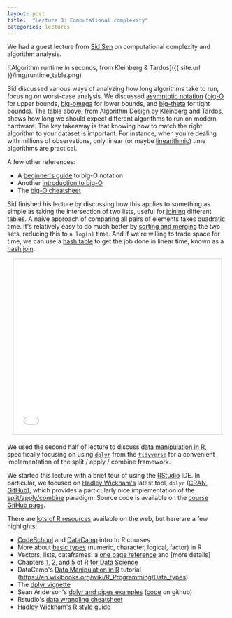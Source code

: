 ```yaml
---
layout: post
title:  "Lecture 3: Computational complexity"
categories: lectures
---
```


We had a guest lecture from [Sid Sen](http://sidsen.org/) on computational complexity and algorithm analysis.

![Algorithm runtime in seconds, from Kleinberg & Tardos]({{ site.url }}/img/runtime_table.png)

Sid discussed various ways of analyzing how long algorithms take to run, focusing on worst-case analysis.
We discussed [asymptotic notation](https://www.khanacademy.org/computing/computer-science/algorithms/asymptotic-notation/a/asymptotic-notation) ([big-O](https://www.khanacademy.org/computing/computer-science/algorithms/asymptotic-notation/a/big-o-notation) for upper bounds, [big-omega](https://www.khanacademy.org/computing/computer-science/algorithms/asymptotic-notation/a/big-big-omega-notation) for lower bounds, and [big-theta](https://www.khanacademy.org/computing/computer-science/algorithms/asymptotic-notation/a/big-big-theta-notation) for tight bounds).
The table above, from [Algorithm Design](https://www.pearsonhighered.com/program/Kleinberg-Algorithm-Design/PGM319216.html) by Kleinberg and Tardos, shows how long we should expect different algorithms to run on modern hardware.
The key takeaway is that knowing how to match the right algorithm to your dataset is important.
For instance, when you're dealing with millions of observations, only linear (or maybe [linearithmic](https://en.wikipedia.org/wiki/Time_complexity#Linearithmic_time)) time algorithms are practical.

A few other references:

* A [beginner's guide](https://rob-bell.net/2009/06/a-beginners-guide-to-big-o-notation/) to big-O notation
* Another [introduction to big-O](https://www.interviewcake.com/article/python/big-o-notation-time-and-space-complexity)
* The [big-O cheatsheet](http://bigocheatsheet.com/)

Sid finished his lecture by discussing how this applies to something as simple as taking the intersection of two lists, useful for [joining](https://en.wikipedia.org/wiki/Join_(SQL)) different tables.
A naive approach of comparing all pairs of elements takes quadratic time.
It's relatively easy to do much better by [sorting and merging](https://en.wikipedia.org/wiki/Sort-merge_join) the two sets, reducing this to `n log(n)` time.
And if we're willing to trade space for time, we can use a [hash table](https://en.wikipedia.org/wiki/Hash_table) to get the job done in linear time, known as a [hash join](https://en.wikipedia.org/wiki/Hash_join).

<center>
<iframe src="//www.slideshare.net/slideshow/embed_code/key/ejmirP42ECxx3f" width="476" height="400" frameborder="0" marginwidth="0" marginheight="0" scrolling="no" style="border:1px solid #CCC; border-width:1px; margin-bottom:5px; max-width: 100%;" allowfullscreen> </iframe>
</center>

We used the second half of lecture to discuss [data manipulation in R](https://github.com/jhofman/msd2017/blob/master/lectures/lecture_3/intro_to_r.ipynb), specifically focusing on using [`dplyr`](https://github.com/hadley/dplyr) from the [`tidyverse`](http://tidyverse.org) for a convenient implementation of the split / apply / combine framework.

We started this lecture with a brief tour of  using the [RStudio](http://www.rstudio.com) IDE.
In particular, we focused on [Hadley Wickham's](http://had.co.nz) latest tool, ``dplyr`` ([CRAN](http://cran.r-project.org/web/packages/dplyr/index.html), [GitHub](https://github.com/hadley/dplyr)), which provides a particularly nice implementation of the [split/apply/combine](http://bit.ly/splitapplycombine) paradigm.
Source code is available on the [course GitHub page](https://github.com/jhofman/msd2017/tree/master/lectures/lecture_3).

There are [lots of R resources](https://pinboard.in/u:jhofman/t:r/t:tutorials/) available on the web, but here are a few highlights:

* [CodeSchool](http://tryr.codeschool.com) and [DataCamp](https://www.datacamp.com/courses/free-introduction-to-r) intro to R courses
* More about [basic types](http://www.r-tutor.com/r-introduction/basic-data-types) (numeric, character, logical, factor) in R
* Vectors, lists, dataframes: a [one page reference](http://www.statmethods.net/input/datatypes.html) and [more details]
* Chapters [1](http://r4ds.had.co.nz/introduction.html), [2](http://r4ds.had.co.nz/explore-intro.html), and [5](http://r4ds.had.co.nz/transform.html) of [R for Data Science](http://r4ds.had.co.nz)
* DataCamp's [Data Manipulation in R](https://campus.datacamp.com/courses/dplyr-data-manipulation-r-tutorial) tutorial
(https://en.wikibooks.org/wiki/R_Programming/Data_types)
* The [dplyr vignette](http://cran.rstudio.com/web/packages/dplyr/vignettes/introduction.html)
* Sean Anderson's [dplyr and pipes examples](http://seananderson.ca/2014/09/13/dplyr-intro.html) ([code](https://github.com/seananderson/dplyr-intro-2014) on github)
* Rstudio's [data wrangling cheatsheet](http://www.rstudio.com/wp-content/uploads/2015/02/data-wrangling-cheatsheet.pdf)
* Hadley Wickham's [R style guide](http://adv-r.had.co.nz/Style.html)
     
